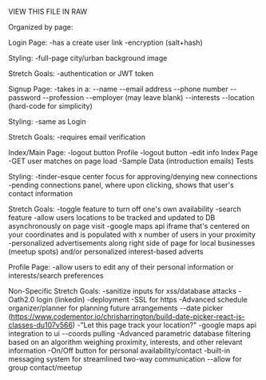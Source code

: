 VIEW THIS FILE IN RAW

Organized by page:

Login Page:
-has a create user link
-encryption (salt+hash)

Styling:
-full-page city/urban background image

Stretch Goals:
-authentication or JWT token



Signup Page:
-takes in a: 
--name
--email address
--phone number
--password
--profession
--employer (may leave blank)
--interests
--location (hard-code for simplicity)

Styling:
-same as Login

Stretch Goals:
-requires email verification




Index/Main Page:
-logout button
Profile 
-logout button
-edit info
Index Page
-GET user matches on page load
-Sample Data (introduction emails)
Tests

Styling:
-tinder-esque center focus for approving/denying new connections
-pending connections panel, where upon clicking, shows that user's contact information

Stretch Goals:
-toggle feature to turn off one's own availability
-search feature
-allow users locations to be tracked and updated to DB asynchronously on page visit
-google maps api iframe that's centered on your coordinates and is populated with x number of users in your proximity
-personalized advertisements along right side of page for local businesses (meetup spots) and/or personalized interest-based adverts



Profile Page:
-allow users to edit any of their personal information or interests/search preferences






Non-Specific Stretch Goals:
-sanitize inputs for xss/database attacks
-Oath2.0 login (linkedin)
-deployment
-SSL for https
-Advanced schedule organizer/planner for planning future arrangements
--date picker (https://www.codementor.io/chrisharrington/build-date-picker-react-js-classes-du107v566)
-"Let this page track your location?"
-google maps api integration to ui
--coords pulling
-Advanced parametric database filtering based on an algorithm weighing proximity, interests, and other relevant information
-On/Off button for personal availability/contact
-built-in messaging system for streamlined two-way communication
--allow for group contact/meetup